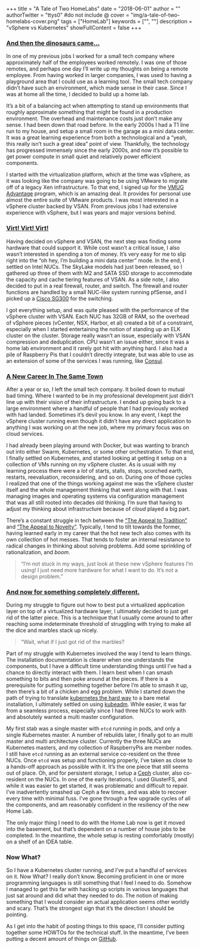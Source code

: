 +++
title = "A Tale of Two HomeLabs"
date = "2018-06-01"
author = ""
authorTwitter = "ttys0" #do not include @
cover = "img/a-tale-of-two-homelabs-cover.png"
tags = ["HomeLab"]
keywords = ["", ""]
description = "vSphere vs Kubernetes"
showFullContent = false
+++

### [And then the dinosaurs came…](https://www.youtube.com/watch?v=MabLtuTpDw8)

In one of my previous jobs I worked for a small tech company where approximately half of the employees worked remotely. I was one of those remotes, and perhaps one day I’ll write up my thoughts on being a remote employee. From having worked in larger companies, I was used to having a playground area that I could use as a learning tool. The small tech company didn’t have such an environment, which made sense in their case. Since I was at home all the time, I decided to build up a home lab.

It’s a bit of a balancing act when attempting to stand up environments that roughly approximate something that might be found in a production environment. The overhead and maintenance costs just don’t make any sense. I had been down that road before. In the early 2000s I had a T1 line run to my house, and setup a small room in the garage as a mini data center. It was a great learning experience from both a technological and a “yeah, this really isn’t such a great idea” point of view. Thankfully, the technology has progressed immensely since the early 2000s, and now it’s possible to get power compute in small quiet and relatively power efficient components.

I started with the virtualization platform, which at the time was vSphere, as it was looking like the company was going to be using VMware to migrate off of a legacy Xen infrastructure. To that end, I signed up for the [VMUG Advantage](https://www.vmug.com/VMUG-Join/VMUG-Advantage) program, which is an amazing deal. It provides for personal use almost the entire suite of VMware products. I was most interested in a vSphere cluster backed by VSAN. From previous jobs I had extensive experience with vSphere, but I was years and major versions behind.

### [Virt! Virt! Virt!](https://youtu.be/RB6MvSEaMKI?t=6m6s)

Having decided on vSphere and VSAN, the next step was finding some hardware that could support it. While cost wasn’t a critical issue, I also wasn’t interested in spending a ton of money. It’s very easy for me to slip right into the “oh hey, I’m  building a mini data center” mode. In the end, I settled on Intel NUCs. The SkyLake models had just been released, so I gathered up three of them with M2 and SATA SSD storage to accommodate the capacity and cache tiering features of VSAN. As a side note, I also decided to put in a real firewall, router, and switch. The firewall and router functions are handled by a small NUC-like system running pfSense, and I picked up a [Cisco SG300](https://amzn.to/2LaLXnd) for the switching.

I got everything setup, and was quite pleased with the performance of the vSphere cluster with VSAN. Each NUC has 32GB of RAM, so the overhead of vSphere pieces (vCenter, NSX, Harbor, et al) created a bit of a constraint, especially when I started entertaining the notion of standing up an ELK cluster on the cluster. Storage really wasn’t an issue, especially with VSAN compression and deduplication. CPU wasn’t an issue either, since it was a home lab environment and it rarely got hit with anything hard. I also had a pile of Raspberry Pis that I couldn’t directly integrate, but was able to use as an extension of some of the services I was running, like [Consul](https://consul.io).

### [A New Career In The Same Town](https://www.youtube.com/watch?v=kZssy0IiyMA)

After a year or so, I left the small tech company. It boiled down to mutual bad timing. Where I wanted to be in my professional development just didn’t line up with their vision of their infrastructure. I ended up going back to a large environment where a handful of people that I had previously worked with had landed. Sometimes it’s devil you know. In any event, I kept the vSphere cluster running even though it didn’t have any direct application to anything I was working on at the new job, where my primary focus was on cloud services.

I had already been playing around with Docker, but was wanting to branch out into either Swarm, Kubernetes, or some other orchestration. To that end, I finally settled on Kubernetes, and started looking at getting it setup on a collection of VMs running on my vSphere cluster. As is usual with my learning process there were a *lot* of starts, stalls, stops, scorched earth, restarts, reevaluation, reconsidering, and so on. During one of those cycles I realized that one of the things working against me was the vSphere cluster itself and the whole management thinking that went along with that. I was managing images and operating systems via configuration management that was all still rooted into decades old thinking. I’m sure that having to adjust my thinking about infrastructure because of *cloud* played a big part.

There’s a constant struggle in tech between the [“The Appeal to Tradition”](https://en.wikipedia.org/wiki/Appeal_to_tradition) and [“The Appeal to Novelty”](https://en.wikipedia.org/wiki/Appeal_to_novelty). Typically, I tend to tilt towards the former, having learned early in my career that the hot new tech also comes with its own collection of hot messes. That tends to foster an internal resistance to radical changes in thinking about solving problems. Add some sprinkling of rationalization, and *boom*.

> “I’m not stuck in my ways, just look at these new vSphere features I’m using! I just need more hardware for what I want to do. It’s not a design problem.”

### [And now for something completely different.](https://www.youtube.com/watch?v=FGK8IC-bGnU)

During my struggle to figure out how to best put a virtualized application layer on top of a virtualized hardware layer, I ultimately decided to just get rid of the latter piece. This is a technique that I usually come around to after reaching some indeterminate threshold of struggling with trying to make all the dice and marbles stack up nicely.

> “Wait, what if I just got rid of the marbles?

Part of my struggle with Kubernetes involved the way I tend to learn things. The installation documentation is clearer when one understands the components, but I have a difficult time understanding things until I’ve had a chance to directly interact with them. I learn best when I can smash something to bits and then poke around at the pieces. If there is a prerequisite for putting something together before I’m able to smash it up, then there’s a bit of a chicken and egg problem. While I started down the path of trying to translate [kubernetes the hard way](https://github.com/kelseyhightower/kubernetes-the-hard-way) to a bare metal installation, I ultimately settled on using [kubeadm](https://github.com/kubernetes/kubeadm). While easier, it was far from a seamless process, especially since I had three NUCs to work with and absolutely wanted a multi master configuration.

My first stab was a single master with `etcd` running in pods, and only a single Kubernetes master. A number of rebuilds later, I finally got to an multi master and multi architecture cluster. Currently the three NUCs are Kubernetes masters, and my collection of RaspberryPis are member nodes. I still have `etcd` running as an external service co-resident on the three NUCs. Once `etcd` was setup and functioning properly, I’ve taken as close to a hands-off approach as possible with it. It’s the one piece that still seems out of place. Oh, and for persistent storage, I setup a [Ceph](https://ceph.com) cluster, also co-resident on the NUCs. In one of the early iterations, I used GlusterFS, and while it was easier to get started, it was problematic and difficult to repair. I’ve inadvertently smashed up Ceph a few times, and was able to recover every time with minimal fuss. I’ve gone through a few upgrade cycles of all the components, and am reasonably confident in the resiliency of the new Home Lab.

The only major thing I need to do with the Home Lab now is get it moved into the basement, but that’s dependent on a number of house jobs to be completed. In the meantime, the whole setup is resting comfortably (mostly) on a shelf of an IDEA table.

### Now What?

So I have a Kubernetes cluster running, and I’ve put a handful of services on it. Now What? I really don’t know. Becoming proficient in one or more programming languages is still something that I feel I need to do. Somehow I managed to get this far with hacking up scripts in various languages that just sat around and did what they needed to do. The notion of making something that I would consider an actual application seems other worldly and scary. That’s the strongest sign that it’s the direction I should be pointing.

As I get into the habit of posting things to this space, I’ll consider putting together some HOWTOs for the technical stuff. In the meantime, I’ve been putting a decent amount of things on [GitHub](https://github.com/ttyS0).

